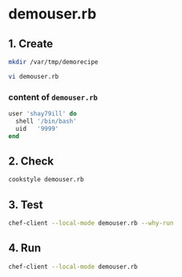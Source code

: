 # demouser.rb

## 1. Create

```bash
mkdir /var/tmp/demorecipe

vi demouser.rb
```

### content of `demouser.rb`

```ruby
user 'shay79ill' do
  shell '/bin/bash'
  uid   '9999'
end
```

## 2. Check

```bash
cookstyle demouser.rb
```

## 3. Test

```bash
chef-client --local-mode demouser.rb --why-run
```

## 4. Run

```bash
chef-client --local-mode demouser.rb
```
